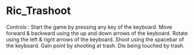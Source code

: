 # Ric_Trashoot

Controls :
Start the game by pressing any key of the keyboard.
Move forward & backward using the up and down arrows of the keyboard.
Rotate using the left & rignt arrows of the keyboard.
Shoot using the spacebar of the keyboard.
Gain point by shooting at trash.
Die being touched by trash.
